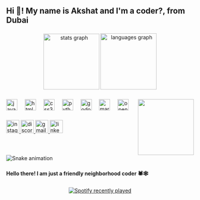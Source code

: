 <h2 align="left">Hi 👋! My name is Akshat and I'm a coder?, from Dubai</h2>

###

<div align="center">
  <img src="https://github-readme-stats.vercel.app/api?username=ItsAkshatSh&hide_title=false&hide_rank=false&show_icons=true&include_all_commits=true&count_private=true&disable_animations=false&theme=dracula&locale=en&hide_border=false" height="150" alt="stats graph"  />
  <img src="https://github-readme-stats.vercel.app/api/top-langs?username=ItsAkshatSh&locale=en&hide_title=false&layout=compact&card_width=320&langs_count=5&theme=dracula&hide_border=false" height="151" alt="languages graph"  />
</div>

###

<img align="right" height="150" src="https://media-hosting.imagekit.io//89b1e468d6c24886/Akshat%20Pfp.jpeg?Expires=1834398929&Key-Pair-Id=K2ZIVPTIP2VGHC&Signature=IefAUM6LW8xoijA0siGlWB9057l64AdZd~gtPJQYm8kuUc8q8CE-VBugY~PKoLx2Mei-lhbEb2Y-hWlUS7xQK5wetF1I52h3TZFQhh2QRXrudOCMsfoypB4x-Tz4qQH7CuspCIkdLg11OlEcX-1~FlaSzrGGZ2tJsJ3ZEuIjbK0~Za9lXMP3g5ahDFN4ds1p6CNhz6mA8g0rMKNE7VBGitkLyKJvARiA8RF8da5NiCSQeLNf2D18Dp~lh~uOMTbe58sJIwi9z9wbe~1c2yGtdn2Xq50-41kFNyQacIQNHVFA5N7FlpVB-L6l41OAv~drBWkQnQFL1K-Ya8sfwGpkPA__"  />

###

<div align="left">
  <img src="https://cdn.jsdelivr.net/gh/devicons/devicon/icons/javascript/javascript-original.svg" height="30" alt="javascript logo"  />
  <img width="12" />
  <img src="https://cdn.jsdelivr.net/gh/devicons/devicon/icons/html5/html5-original.svg" height="30" alt="html5 logo"  />
  <img width="12" />
  <img src="https://cdn.jsdelivr.net/gh/devicons/devicon/icons/css3/css3-original.svg" height="30" alt="css3 logo"  />
  <img width="12" />
  <img src="https://cdn.jsdelivr.net/gh/devicons/devicon/icons/python/python-original.svg" height="30" alt="python logo"  />
  <img width="12" />
  <img src="https://cdn.jsdelivr.net/gh/devicons/devicon/icons/godot/godot-original.svg" height="30" alt="godot logo"  />
  <img width="12" />
  <img src="https://cdn.jsdelivr.net/gh/devicons/devicon/icons/markdown/markdown-original.svg" height="30" alt="markdown logo"  />
  <img width="12" />
  <img src="https://cdn.jsdelivr.net/gh/devicons/devicon/icons/opencv/opencv-original.svg" height="30" alt="opencv logo"  />
</div>

###

<div align="left">
  <a href="https://www.instagram.com/akshat.shsh/" target="_blank">
    <img src="https://img.shields.io/static/v1?message=Instagram&logo=instagram&label=&color=E4405F&logoColor=white&labelColor=&style=for-the-badge" height="35" alt="instagram logo"  />
  </a>
  <a href="https://discord.com/users/" target="_blank">
    <img src="https://img.shields.io/static/v1?message=Discord&logo=discord&label=&color=7289DA&logoColor=white&labelColor=&style=for-the-badge" height="35" alt="discord logo"  />
  </a>
  <a href="https://mail.google.com/mail/u/0/?fs=1&to=akshanik1104@gmail.com&body=Send+me+a+message+:).&tf=cm" target="_blank">
    <img src="https://img.shields.io/static/v1?message=Gmail&logo=gmail&label=&color=D14836&logoColor=white&labelColor=&style=for-the-badge" height="35" alt="gmail logo"  />
  </a>
  <a href="https://www.linkedin.com/in/akshat-sharma-9aaa442b2/" target="_blank">
    <img src="https://img.shields.io/static/v1?message=LinkedIn&logo=linkedin&label=&color=0077B5&logoColor=white&labelColor=&style=for-the-badge" height="35" alt="linkedin logo"  />
  </a>
</div>

###

<br clear="both">

<img src="https://raw.githubusercontent.com/ItsAkshatSh/ItsAkshatSh/output/snake.svg" alt="Snake animation" />

###

<h4 align="left">Hello there! I am just a friendly neighborhood coder 🕷️🕸️</h4>

###

<div align="center">
  <a href="https://open.spotify.com/user/31wdtishcujpgv47o2y4ip3vvaba">
    <img src="https://spotify-recently-played-readme.vercel.app/api?user=31wdtishcujpgv47o2y4ip3vvaba&count=5" alt="Spotify recently played"  />
  </a>
</div>

###
